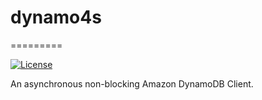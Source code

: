 # dynamo4s
=========

[![License](http://img.shields.io/:license-Apache%202-red.svg)](http://www.apache.org/licenses/LICENSE-2.0.txt)

An asynchronous non-blocking Amazon DynamoDB Client.